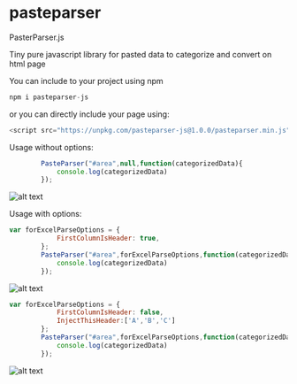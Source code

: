 # pasteparser
PasterParser.js



Tiny pure javascript library for pasted data to categorize and convert on html page

You can include to your project using npm

```javascript
npm i pasteparser-js
```

or you can directly include your page using:

```javascript
<script src="https://unpkg.com/pasteparser-js@1.0.0/pasteparser.min.js"></script>
```

Usage without options:
```javascript
        PasteParser("#area",null,function(categorizedData){
            console.log(categorizedData)
        });
```
![alt text](https://i.ibb.co/RhJkYyv/1.png)




Usage with options:
```javascript
var forExcelParseOptions = {
            FirstColumnIsHeader: true,
        };
        PasteParser("#area",forExcelParseOptions,function(categorizedData){
            console.log(categorizedData)
        });
```
![alt text](https://i.ibb.co/RHVQQsr/3.png)






```javascript
var forExcelParseOptions = {
            FirstColumnIsHeader: false,
            InjectThisHeader:['A','B','C']
        };
        PasteParser("#area",forExcelParseOptions,function(categorizedData){
            console.log(categorizedData)
        });
```

![alt text](https://i.ibb.co/cFB1GG2/2.png)
